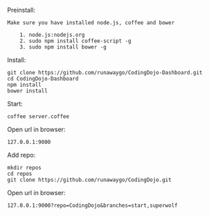 Preinstall:

    Make sure you have installed node.js, coffee and bower
    
        1. node.js:nodejs.org
        2. sudo npm install coffee-script -g
        3. sudo npm install bower -g

Install:

    git clone https://github.com/runawaygo/CodingDojo-Dashboard.git
    cd CodingDojo-Dashboard
    npm install
    bower install

Start:

    coffee server.coffee

Open url in browser: 

    127.0.0.1:9000

Add repo:

    mkdir repos
    cd repos
    git clone https://github.com/runawaygo/CodingDojo.git

Open url in browser: 

    127.0.0.1:9000?repo=CodingDojo&branches=start,superwolf

